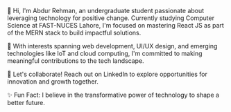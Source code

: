 👋 Hi, I'm Abdur Rehman, an undergraduate student passionate about leveraging technology for positive change. Currently studying Computer Science at FAST-NUCES Lahore, I'm focused on mastering React JS as part of the MERN stack to build impactful solutions.

💼 With interests spanning web development, UI/UX design, and emerging technologies like IoT and cloud computing, I'm committed to making meaningful contributions to the tech landscape.

🎯 Let's collaborate! Reach out on LinkedIn to explore opportunities for innovation and growth together.

✨ Fun Fact: I believe in the transformative power of technology to shape a better future.

